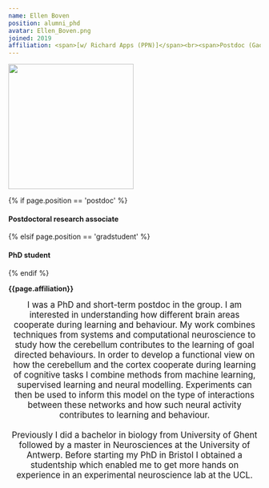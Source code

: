 ```yaml
---
name: Ellen Boven
position: alumni_phd
avatar: Ellen_Boven.png
joined: 2019
affiliation: <span>[w/ Richard Apps (PPN)]</span><br><span>Postdoc (Gao Lab, Erasmus MC)</span>
---
```


<img width="250" src="{{site.baseurl}}/images/people/{{page.avatar}}" data-action="zoom">

 {% if page.position == 'postdoc' %}
<h4>Postdoctoral research associate</h4>
 {% elsif page.position == 'gradstudent' %}
<h4>PhD student</h4>
 {% endif %}

<b>{{page.affiliation}}</b>

<header class="masthead text-justify" style="font-size:120%">
I was a PhD and short-term postdoc in the group. I am interested in understanding how different brain areas cooperate during learning and behaviour. My work combines techniques from systems and computational neuroscience to study how the cerebellum contributes to the learning of goal directed behaviours. In order to develop a functional view on how the cerebellum and the cortex cooperate during learning of cognitive tasks I combine methods from machine learning, supervised learning and neural modelling. Experiments can then be used to inform this model on the type of interactions between these networks and how such neural activity contributes to learning and behaviour.
<br><br>
Previously I did a bachelor in biology from University of Ghent followed by a master in Neurosciences at the University of Antwerp. Before starting my PhD in Bristol I obtained a studentship which enabled me to get more hands on experience in an experimental neuroscience lab at the UCL.